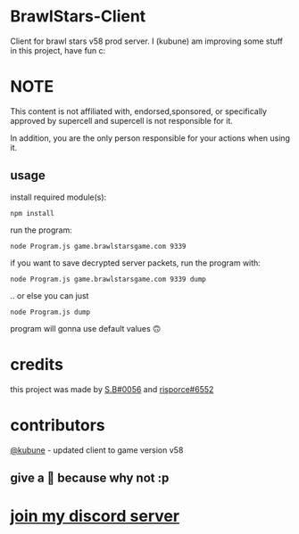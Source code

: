 # BrawlStars-Client
Client for brawl stars v58 prod server.
I (kubune) am improving some stuff in this project, have fun c:

# NOTE
This content is not affiliated with, endorsed,sponsored, or specifically approved by supercell and supercell is not responsible for it.

In addition, you are the only person responsible for your actions when using it.

## usage 
install required module(s):
```
npm install 
```
run the program:
```
node Program.js game.brawlstarsgame.com 9339
```
if you want to save decrypted server packets, run the program with:
```
node Program.js game.brawlstarsgame.com 9339 dump
```
.. or else you can just
```
node Program.js dump
```
program will gonna use default values 🙃

# credits
this project was made by [S.B#0056](https://github.com/HaccerCat) and [risporce#6552](https://github.com/risporce)

# contributors
[@kubune](https://github.com/kubune) - updated client to game version v58

## give a 🌟 because why not :p

# [join my discord server](https://discord.gg/b2ejYcJjqA)
